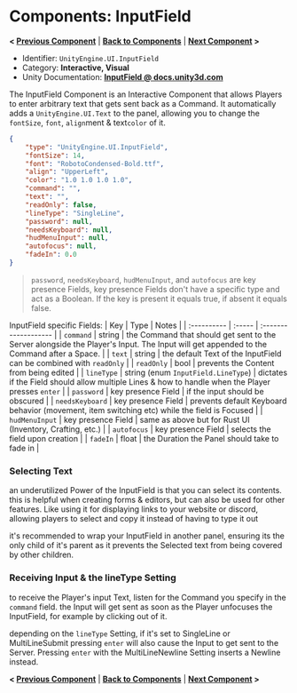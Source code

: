 # Components: InputField
**< [Previous Component](/docs/components/UnityEngine.UI.Button.md)** | **[Back to Components](/docs/components/README.md)** | **[Next Component](/docs/components/NeedsX.md) >**

- Identifier: `UnityEngine.UI.InputField`
- Category: **Interactive, Visual**
- Unity Documentation: **[InputField @ docs.unity3d.com](https://docs.unity3d.com/Packages/com.unity.ugui@1.0/manual/script-InputField.html)**

The InputField Component is an Interactive Component that allows Players to enter arbitrary text that gets sent back as a Command. It automatically adds a  `UnityEngine.UI.Text`  to the panel, allowing you to change the  `fontSize`,  `font`,  `align`ment & text`color`  of it.
```json
{
	"type": "UnityEngine.UI.InputField",
	"fontSize": 14,
	"font": "RobotoCondensed-Bold.ttf",
	"align": "UpperLeft",
	"color": "1.0 1.0 1.0 1.0",
	"command": "",
	"text": "",
	"readOnly": false,
	"lineType": "SingleLine",
	"password": null,
	"needsKeyboard": null,
	"hudMenuInput": null,
	"autofocus": null,
    "fadeIn": 0.0
}
```
> `password`, `needsKeyboard`, `hudMenuInput`,  and `autofocus` are key presence Fields, key presence Fields don't have a specific type and act as a Boolean.
> If the key is present it equals true, if absent it equals false.

InputField specific Fields:
| Key         | Type   | Notes                |
| :---------- | :----- | :------------------- |
| `command`   | string | the Command that should get sent to the Server alongside the Player's Input. The Input will get appended to the Command after a Space. |
| `text`      | string | the default Text of the InputField can be combined with `readOnly` |
| `readOnly`  | bool   | prevents the Content from being edited |
| `lineType`  | string (enum `InputField.LineType`) | dictates if the Field should allow multiple Lines & how to handle when the Player presses `enter` |
| `password`  | key presence Field | if the input should be obscured |
| `needsKeyboard`  | key presence Field | prevents default Keyboard behavior (movement, item switching etc) while the field is Focused |
| `hudMenuInput`  | key presence Field | same as above but for Rust UI (Inventory, Crafting, etc.) |
| `autofocus`  | key presence Field | selects the field upon creation |
| `fadeIn`    | float  | the Duration the Panel should take to fade in |

### Selecting Text
an underutilized Power of the InputField is that you can select its contents. this is helpful when creating forms & editors, but can also be used for other features. Like using it for displaying links to your website or discord, allowing players to select and copy it instead of having to type it out

it's recommended to wrap your InputField in another panel, ensuring its the only child of it's parent as it prevents the Selected text from being covered by other children.

### Receiving Input & the lineType Setting
to receive the Player's input Text, listen for the Command you specify in the `command` field. the Input will get sent as soon as the Player unfocuses the InputField, for example by clicking out of it.

depending on the `lineType` Setting, if it's set to SingleLine or MultiLineSubmit pressing `enter` will also cause the Input to get sent to the Server. Pressing `enter` with the MultiLineNewline Setting inserts a Newline instead.

**< [Previous Component](/docs/components/UnityEngine.UI.Button.md)** | **[Back to Components](/docs/components/README.md)** | **[Next Component](/docs/components/NeedsX.md) >**
<!--stackedit_data:
eyJoaXN0b3J5IjpbLTEwMzAyOTQ3MjEsLTEzOTc1MzQ4MzgsLT
g5NDU4NzUxOCwtMjgxMDYxOTgyLC00OTE1ODA0NTAsLTQ0NzIz
OTIzNywtNTg4ODA5NzE0LDIwNTYyMzU2NjgsLTE2MTI4NzUyNz
JdfQ==
-->